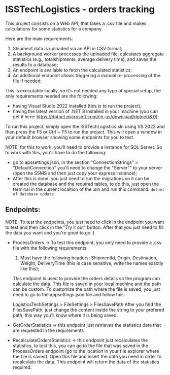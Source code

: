 ﻿# ISSTechLogistics - orders tracking

This project consists on a Web API, that takes a .csv file and makes calculations for some statistics for a company.

Here are the main requirements:

1. Shipment data is uploaded via an API in CSV format;
2. A background worker processes the uploaded file, calculates aggregate statistics (e.g., totalshipments, average delivery time), and saves the results to a database;
3. An endpoint is available to fetch the calculated statistics;
4. An additional endpoint allows triggering a manual re-processing of the file if needed;

This is executable locally, so it's not needed any type of special setup, the only requirements needed are the following:
- having Visual Studio 2022 installed (this is to run the project);
- having the latest version of .NET 8 installed in your machine (you can get it here: https://dotnet.microsoft.com/en-us/download/dotnet/8.0);

To run this project, simply open the ISSTechLogistics.sln using VS 2022 and then press the F5 or Ctrl + F5 to run the project.
This will open a window in your default browser showing some endpoints for you to test.

NOTE: for this to work, you'll need to provide a instance for SQL Server. So to work with this, you'll have to do the following:
- go to apssettings.json, in the section "ConnectionStrings" > "DefaultConnection" you'll need to change the "Server"" to your server (open the SSMS and then just copy your express instance);
- After this is done, you just need to run the migrations so it can be created the database and the required tables, to do this, just open the terminal in the current localtion of the .sln and run this command: `dotnet ef database update`

## Endpoints:

NOTE: To test the endpoints, you just need to click in the endpoint you want to test and then click in the "Try it out" button. After that you just need to fill the data you want and you're good to go :)

- ProcessOrders -> To test this endpoint, you only need to provide a .csv file with the following requirements:
	1. Must have the following headers: ShipmentId, Origin, Destination, Weight, DeliveryTime (this is case sensitive, write the names exactly like this);
	
	This endpoint is used to provide the orders details so the program can calculate the data. This file is saved in your local machine and the path can be custom.
	To customize the path where the file is saved, you just need to go to the appsettings.json file and follow this:
		
	LogisticsTechSettings > FileSettings > FilesSavePath
	After you find the FilesSavePath, just change the content inside the string to your prefered path, this way you'll know where it is being saved.
- GetOrderStatistics -> this endpoint just retrieves the statistics data that are requested in the requirements
- RecalculateOrdersStatistics -> this endpoint just recalculates the statistics, to test this, you can go to the file that was saved in the ProcessOrders endpoint (go to the location in your file explorer where the file is saved). Open this file and insert the data you need in order to recalculate the data. This endpoint will return the data of the statistics required.